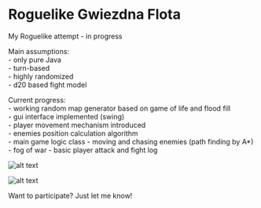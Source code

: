 # Roguelike Gwiezdna Flota

My Roguelike attempt - in progress

Main assumptions: <br>
    - only pure Java <br>
    - turn-based <br>
    - highly randomized <br>
    - d20 based fight model
 
Current progress: <br>
    - working random map generator based on game of life and flood fill <br>
    - gui interface implemented (swing) <br>
    - player movement mechanism introduced <br>
    - enemies position calculation algorithm <br>
    - main game logic class
    - moving and chasing enemies (path finding by A*)
    - fog of war
    - basic player attack and fight log

![alt text](https://i.imgur.com/OwpTffC.png)

![alt text](https://i.imgur.com/tRwnUmJ.png)


Want to participate? Just let me know!

